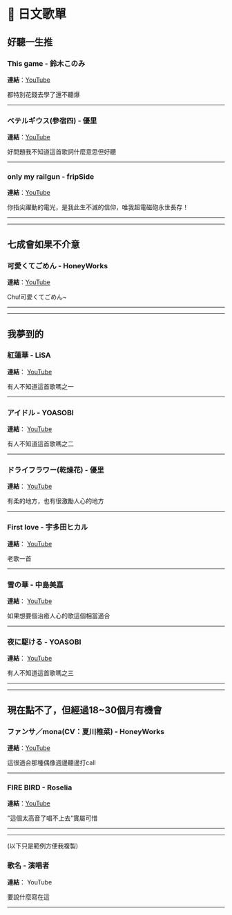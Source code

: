 # 🎵 日文歌單

## 好聽一生推

### This game - 鈴木このみ

**連結**：[YouTube](https://www.youtube.com/watch?v=FghoeusbkUk)

都特別花錢去學了還不聽爆

---

### ベテルギウス(參宿四) - 優里

**連結**：[YouTube](https://www.youtube.com/watch?v=cbqvxDTLMps)

好問題我不知道這首歌詞什麼意思但好聽

---

### only my railgun - fripSide

**連結**：[YouTube](https://www.youtube.com/watch?v=ZhIxg6_Femo)

你指尖躍動的電光，是我此生不滅的信仰，唯我超電磁砲永世長存！

---

---

## 七成會如果不介意

### 可愛くてごめん - HoneyWorks

**連結**：[YouTube](https://www.youtube.com/watch?v=K4xLi8IF1FM)

Chu!可愛くてごめん~

---

---

## 我夢到的

### 紅蓮華 - LiSA

**連結**： [YouTube](https://www.youtube.com/watch?v=x1FV6IrjZCY)

有人不知道這首歌嗎之一

---

### アイドル - YOASOBI

**連結**： [YouTube](https://www.youtube.com/watch?v=ZRtdQ81jPUQ)

有人不知道這首歌嗎之二

---

### ドライフラワー(乾燥花) - 優里

**連結**： [YouTube](https://www.youtube.com/watch?v=kzZ6KXDM1RI)

有柔的地方，也有很激勵人心的地方

---

### First love - 宇多田ヒカル

**連結**： [YouTube](https://www.youtube.com/watch?v=o1sUaVJUeB0)

老歌一首

---

### 雪の華 - 中島美嘉

**連結**： [YouTube](https://www.youtube.com/watch?v=mF5Qq2YheTg)

如果想要個治癒人心的歌這個相當適合

---

### 夜に駆ける - YOASOBI

**連結**： [YouTube](https://www.youtube.com/watch?v=x8VYWazR5mE)

有人不知道這首歌嗎之三

---

---

## 現在點不了，但經過18~30個月有機會

### ファンサ／mona(CV：夏川椎菜) - HoneyWorks

**連結**：[YouTube](https://www.youtube.com/watch?v=lzyDD8bMDKs)

這很適合那種偶像週邊聽邊打call

---

### FIRE BIRD - Roselia

**連結**：[YouTube](https://www.youtube.com/watch?v=Qf87EzO2lxw)

"這個太高音了唱不上去"實屬可惜

---

---

(以下只是範例方便我複製)

### 歌名 - 演唱者

**連結**： YouTube

要說什麼寫在這

---
